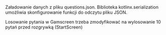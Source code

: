 Załadowanie danych z pliku questions.json. 
Biblioteka kotlinx.serialization umożliwia skonfigurowanie funkcji do odczytu pliku JSON.

Losowanie pytania w Gamscreen trzeba zmodyfikować na wylosowanie 10 pytań przed rozgrywką (StartScreen)
